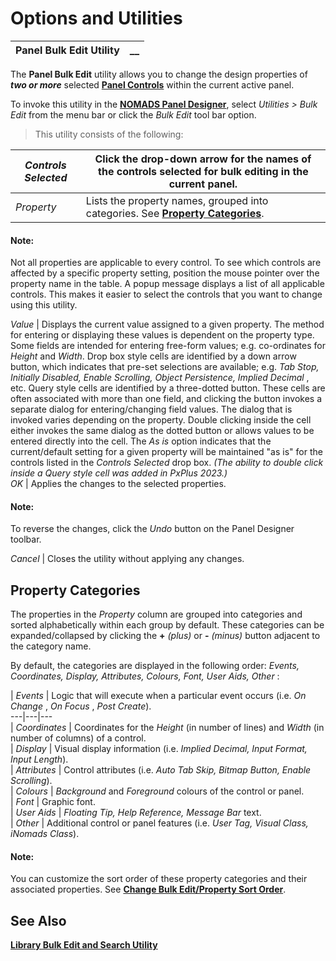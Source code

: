 # Options and Utilities 

**Panel Bulk Edit Utility** |  **__**  
---|---  
  
The **Panel Bulk Edit** utility allows you to change the design properties of **_two or more_** selected **[Panel Controls](../../Creating%20Panel%20Controls/Introduction.md)** within the current active panel.

To invoke this utility in the **[NOMADS Panel Designer](../Introduction.md)**, select _Utilities > Bulk Edit_ from the menu bar or click the _Bulk Edit_ tool bar option.

> This utility consists of the following:

_Controls Selected_ |  Click the drop-down arrow for the names of the controls selected for bulk editing in the current panel.   
---|---  
_Property_ |  Lists the property names, grouped into categories. See **[Property Categories](Bulk%20Edit%20Utility.htm#categories)**.

#### **Note:**  
Not all properties are applicable to every control. To see which controls are affected by a specific property setting, position the mouse pointer over the property name in the table. A popup message displays a list of all applicable controls. This makes it easier to select the controls that you want to change using this utility.  
  
_Value_ |  Displays the current value assigned to a given property. The method for entering or displaying these values is dependent on the property type. Some fields are intended for entering free-form values; e.g. co-ordinates for _Height_ and _Width_. Drop box style cells are identified by a down arrow button, which indicates that pre-set selections are available; e.g. _Tab Stop, Initially Disabled, Enable Scrolling, Object Persistence, Implied Decimal_ , etc. Query style cells are identified by a three-dotted button. These cells are often associated with more than one field, and clicking the button invokes a separate dialog for entering/changing field values. The dialog that is invoked varies depending on the property. Double clicking inside the cell either invokes the same dialog as the dotted button or allows values to be entered directly into the cell. The _As is_ option indicates that the current/default setting for a given property will be maintained "as is" for the controls listed in the _Controls Selected_ drop box. _(The ability to double click inside a Query style cell was added in PxPlus 2023.)_  
_OK_ |  Applies the changes to the selected properties.

#### **Note:**  
To reverse the changes, click the _Undo_ button on the Panel Designer toolbar.  
  
_Cancel_ |  Closes the utility without applying any changes.  
  
##  Property Categories

The properties in the _Property_ column are grouped into categories and sorted alphabetically within each group by default. These categories can be expanded/collapsed by clicking the **+**  _(plus)_ or **-**  _(minus)_ button adjacent to the category name.

By default, the categories are displayed in the following order: _Events, Coordinates, Display, Attributes, Colours, Font, User Aids, Other_ :

|  _Events_ |  Logic that will execute when a particular event occurs (i.e. _On Change_ , _On Focus_ , _Post Create_).  
---|---|---  
|  _Coordinates_ |  Coordinates for the _Height_ (in number of lines) and _Width_ (in number of columns) of a control.  
|  _Display_ |  Visual display information (i.e. _Implied Decimal, Input Format, Input Length_).  
|  _Attributes_ |  Control attributes (i.e. _Auto Tab Skip, Bitmap Button, Enable Scrolling_).  
|  _Colours_ |  _Background_ and _Foreground_ colours of the control or panel.  
|  _Font_ |  Graphic font.  
|  _User Aids_ |  _Floating Tip, Help Reference, Message Bar_ text.  
|  _Other_ |  Additional control or panel features (i.e. _User Tag, Visual Class, iNomads Class_).  
  
#### **Note:**  
You can customize the sort order of these property categories and their associated properties. See **[Change Bulk Edit/Property Sort Order](Change%20Sort%20Order.md)**.

## See Also

**[Library Bulk Edit and Search Utility](../../NOMADS%20Development/Maintaining%20Library%20Objects/Library%20Bulk%20Edit.md)**

